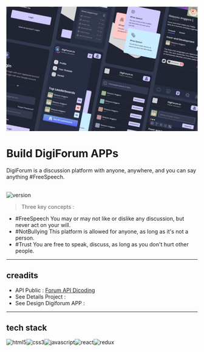 [![MasterHead](https://raw.githubusercontent.com/ebayyou/digiforum-app/additionalFeatures/public/images/Thumb%20Digiforum.png)](https://www.linkedin.com/in/bayu-anggoro-53204b250/)

# Build DigiForum APPs

DigiForum is a discussion platform with anyone, anywhere, and you can say anything #FreeSpeech.

<br />
<img align="left" alt="version" src="https://img.shields.io/static/v1?label=DigiForum&message=v.0.2.0&color=#fff" />
<br />

> Three key concepts :

- #FreeSpeech You may or may not like or dislike any discussion, but never act on your will.
- #NotBullying This platform is allowed for anyone, as long as it's not a person.
- #Trust You are free to speak, discuss, as long as you don't hurt other people.

---

## creadits

- API Public : [Forum API Dicoding](https://forum-api.dicoding.dev/v1/#/)
- See Details Project : 
- See Design Digiforum APP : 

---

## tech stack

<img align="left" alt="html5" src="https://img.shields.io/badge/HTML5-E34F26?style=for-the-badge&logo=html5&logoColor=white" />
<img align="left" alt="css3" src="https://img.shields.io/badge/CSS3-1572B6?style=for-the-badge&logo=css3&logoColor=white" />
<img align="left" alt="javascript" src="https://img.shields.io/badge/javascript%20-F5E015.svg?&style=for-the-badge&logo=javascript&logoColor=black" /> 
<img align="left" alt="react" src="https://img.shields.io/badge/React-20232A?style=for-the-badge&logo=react&logoColor=61DAFB" /> 
<img align="left" alt="redux" src="https://img.shields.io/badge/redux-%23593d88.svg?style=for-the-badge&logo=redux&logoColor=white" /> <br />
